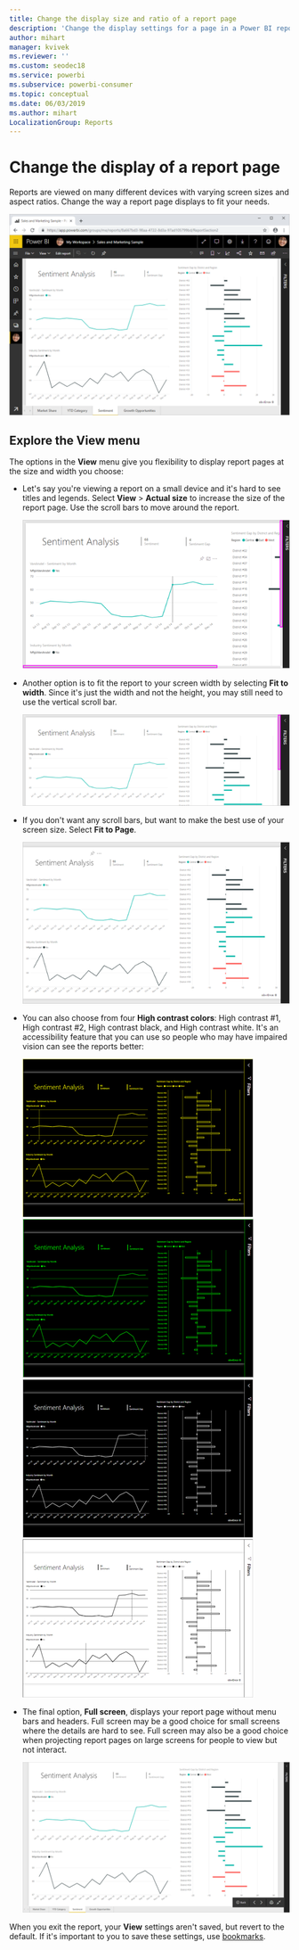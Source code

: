```yaml
---
title: Change the display size and ratio of a report page
description: 'Change the display settings for a page in a Power BI report'
author: mihart
manager: kvivek
ms.reviewer: ''
ms.custom: seodec18
ms.service: powerbi
ms.subservice: powerbi-consumer
ms.topic: conceptual
ms.date: 06/03/2019
ms.author: mihart
LocalizationGroup: Reports
---
```


# Change the display of a report page

Reports are viewed on many different devices with varying screen sizes and aspect ratios.  Change the way a report page displays to fit your needs.

![Screenshot of how a report displays on the canvas.](media/end-user-report-view/power-bi-report.png)

## Explore the View menu

The options in the **View** menu give you flexibility to display report pages at the size and width you choose:

- Let's say you're viewing a report on a small device and it's hard to see titles and legends.  Select **View** > **Actual size** to increase the size of the report page. Use the scroll bars to move around the report.

    ![Screenshot of a report set to Actual size with two scroll bars called out.](media/end-user-report-view/power-bi-actual-size-new.png)

- Another option is to fit the report to your screen width by selecting **Fit to width**. Since it's just the width and not the height, you may still need to use the vertical scroll bar.

  ![Screenshot of a report set to Fit to width with the vertical scroll scroll bar called out.](media/end-user-report-view/power-bi-fit-to-width-new.png)

- If you don't want any scroll bars, but want to make the best use of your screen size.  Select **Fit to Page**.

   ![Screenshot of a report set to Fit to page.](media/end-user-report-view/power-bi-fit-to-width.png)

- You can also choose from four **High contrast colors**: High contrast #1, High contrast #2, High contrast black, and High contrast white. It's an accessibility feature that you can use so people who may have impaired vision can see the reports better:
 
    ![Screenshot of a report set to High contrast #1.](media/end-user-report-view/power-bi-high-contrast-1.png)![Screenshot of a report set to High contrast #2.](media/end-user-report-view/power-bi-high-contrast-2.png)
    ![Screenshot of a report set to High contrast black.](media/end-user-report-view/power-bi-high-contrast-black.png)![Screenshot of a report set to High contrast white.](media/end-user-report-view/power-bi-high-contrast-white.png)

- The final option, **Full screen**, displays your report page without menu bars and headers. Full screen may be a good choice for small screens where the details are hard to see.  Full screen may also be a good choice when projecting report pages on large screens for people to view but not interact.  

    ![report displays full screen](media/end-user-report-view/power-bi-full-screen.png)

When you exit the report, your **View** settings aren't saved, but revert to the default. If it's important to you to save these settings, use [bookmarks](end-user-bookmarks.md).
